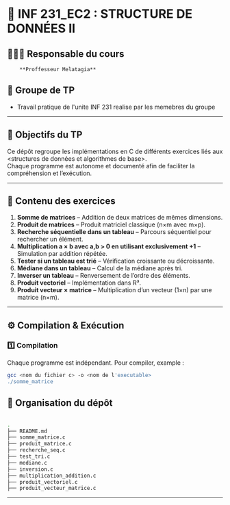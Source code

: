 # 📘 INF 231_EC2 : STRUCTURE DE DONNÉES II 

## 👨🏾‍🏫 Responsable du cours 
        **Proffesseur Melatagia**

## 👥 Groupe de TP  
- Travail pratique de l'unite INF 231 realise par les memebres du groupe

---

## 📌 Objectifs du TP  
Ce dépôt regroupe les implémentations en C de différents exercices liés aux <structures de données et algorithmes de base>.  
Chaque programme est autonome et documenté afin de faciliter la compréhension et l’exécution.  

---

## 📂 Contenu des exercices

1. **Somme de matrices** – Addition de deux matrices de mêmes dimensions.  
2. **Produit de matrices** – Produit matriciel classique (n×m avec m×p).  
3. **Recherche séquentielle dans un tableau** – Parcours séquentiel pour rechercher un élément.  
4. **Multiplication a × b avec a,b > 0 en utilisant exclusivement +1** – Simulation par addition répétée.  
5. **Tester si un tableau est trié** – Vérification croissante ou décroissante.  
6. **Médiane dans un tableau** – Calcul de la médiane après tri.  
7. **Inverser un tableau** – Renversement de l’ordre des éléments.  
8. **Produit vectoriel** – Implémentation dans R³.  
9. **Produit vecteur × matrice** – Multiplication d’un vecteur (1×n) par une matrice (n×m).  

---

## ⚙️ Compilation & Exécution

### 1️⃣ Compilation 
Chaque programme est indépendant. Pour compiler, example :  

```bash
gcc <nom du fichier c> -o <nom de l'executable>
./somme_matrice
```




## 📖 Organisation du dépôt

```bash

.
├── README.md
├── somme_matrice.c
├── produit_matrice.c
├── recherche_seq.c
├── test_tri.c
├── mediane.c
├── inversion.c
├── multiplication_addition.c
├── produit_vectoriel.c
├── produit_vecteur_matrice.c

```
---

